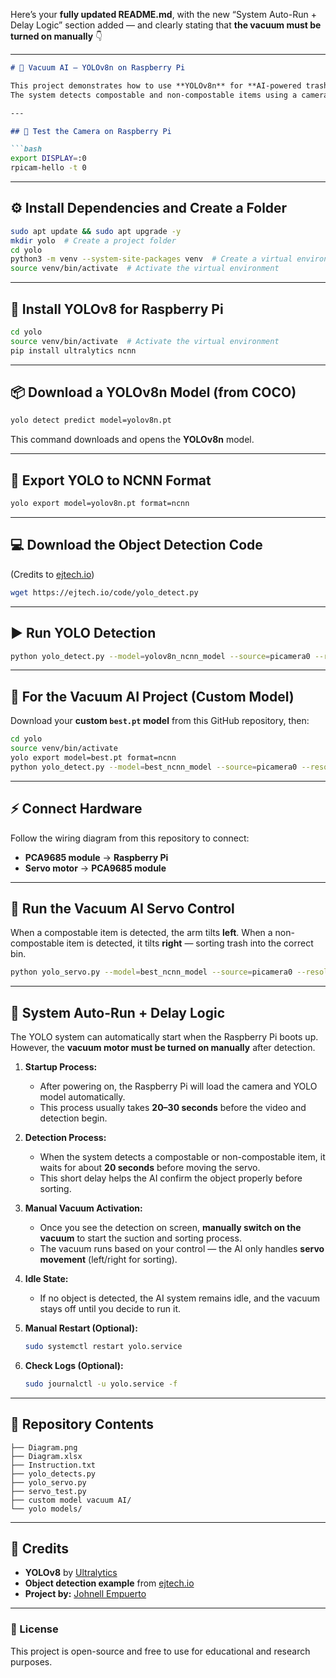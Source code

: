 Here’s your **fully updated README.md**, with the new “System Auto-Run + Delay Logic” section added — and clearly stating that **the vacuum must be turned on manually** 👇

---

````markdown
# 🧠 Vacuum AI — YOLOv8n on Raspberry Pi

This project demonstrates how to use **YOLOv8n** for **AI-powered trash segregation** on a **Raspberry Pi** with a **servo-controlled robotic arm**.  
The system detects compostable and non-compostable items using a camera and automatically sorts them into the correct bins.

---

## 📸 Test the Camera on Raspberry Pi

```bash
export DISPLAY=:0
rpicam-hello -t 0
````

---

## ⚙️ Install Dependencies and Create a Folder

```bash
sudo apt update && sudo apt upgrade -y
mkdir yolo  # Create a project folder
cd yolo
python3 -m venv --system-site-packages venv  # Create a virtual environment
source venv/bin/activate  # Activate the virtual environment
```

---

## 🤖 Install YOLOv8 for Raspberry Pi

```bash
cd yolo
source venv/bin/activate  # Activate the virtual environment
pip install ultralytics ncnn
```

---

## 📦 Download a YOLOv8n Model (from COCO)

```bash
yolo detect predict model=yolov8n.pt
```

This command downloads and opens the **YOLOv8n** model.

---

## 🔄 Export YOLO to NCNN Format

```bash
yolo export model=yolov8n.pt format=ncnn
```

---

## 💻 Download the Object Detection Code

(Credits to [ejtech.io](https://ejtech.io))

```bash
wget https://ejtech.io/code/yolo_detect.py
```

---

## ▶️ Run YOLO Detection

```bash
python yolo_detect.py --model=yolov8n_ncnn_model --source=picamera0 --resolution=640x480
```

---

## 🧩 For the Vacuum AI Project (Custom Model)

Download your **custom `best.pt` model** from this GitHub repository, then:

```bash
cd yolo
source venv/bin/activate
yolo export model=best.pt format=ncnn
python yolo_detect.py --model=best_ncnn_model --source=picamera0 --resolution=640x480
```

---

## ⚡ Connect Hardware

Follow the wiring diagram from this repository to connect:

* **PCA9685 module** → **Raspberry Pi**
* **Servo motor** → **PCA9685 module**

---

## 🚀 Run the Vacuum AI Servo Control

When a compostable item is detected, the arm tilts **left**.
When a non-compostable item is detected, it tilts **right** — sorting trash into the correct bin.

```bash
python yolo_servo.py --model=best_ncnn_model --source=picamera0 --resolution=640x480
```

---

## 🔁 System Auto-Run + Delay Logic

The YOLO system can automatically start when the Raspberry Pi boots up.
However, the **vacuum motor must be turned on manually** after detection.

1. **Startup Process:**

   * After powering on, the Raspberry Pi will load the camera and YOLO model automatically.
   * This process usually takes **20–30 seconds** before the video and detection begin.

2. **Detection Process:**

   * When the system detects a compostable or non-compostable item, it waits for about **20 seconds** before moving the servo.
   * This short delay helps the AI confirm the object properly before sorting.

3. **Manual Vacuum Activation:**

   * Once you see the detection on screen, **manually switch on the vacuum** to start the suction and sorting process.
   * The vacuum runs based on your control — the AI only handles **servo movement** (left/right for sorting).

4. **Idle State:**

   * If no object is detected, the AI system remains idle, and the vacuum stays off until you decide to run it.

5. **Manual Restart (Optional):**

   ```bash
   sudo systemctl restart yolo.service
   ```

6. **Check Logs (Optional):**

   ```bash
   sudo journalctl -u yolo.service -f
   ```

---

## 📂 Repository Contents

```
├── Diagram.png
├── Diagram.xlsx
├── Instruction.txt
├── yolo_detects.py
├── yolo_servo.py
├── servo_test.py
├── custom model vacuum AI/
└── yolo models/
```

---

## 🙌 Credits

* **YOLOv8** by [Ultralytics](https://github.com/ultralytics)
* **Object detection example** from [ejtech.io](https://ejtech.io)
* **Project by:** [Johnell Empuerto](https://github.com/Johnell-Empuerto)

---

### 🧾 License

This project is open-source and free to use for educational and research purposes.

```

